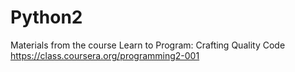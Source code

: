 Python2
=======

Materials from the course Learn to Program: Crafting Quality Code https://class.coursera.org/programming2-001
